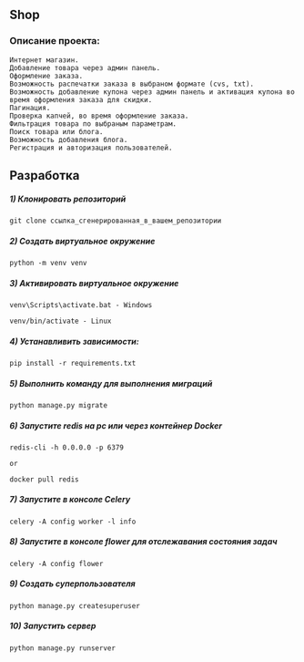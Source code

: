<h2 alingn='center'>Shop</h2>

### Описание проекта:
    Интернет магазин.
    Добавление товара через админ панель.
    Оформление заказа.
    Возможность распечатки заказа в выбраном формате (cvs, txt).
    Возможность добавление купона через админ панель и активация купона во время оформления заказа для скидки.
    Пагинация.
    Проверка капчей, во время оформление заказа.
    Фильтрация товара по выбраным параметрам.
    Поиск товара или блога.
    Возможность добавления блога.
    Регистрация и авторизация пользователей.
    
## Разработка



##### 1) Клонировать репозиторий

    git clone ссылка_сгенерированная_в_вашем_репозитории

##### 2) Создать виртуальное окружение

    python -m venv venv
    
##### 3) Активировать виртуальное окружение

    venv\Scripts\activate.bat - Windows

    venv/bin/activate - Linux

##### 4) Устанавливить зависимости:

    pip install -r requirements.txt

##### 5) Выполнить команду для выполнения миграций

    python manage.py migrate

##### 6) Запустите redis на pc или через контейнер Docker

    redis-cli -h 0.0.0.0 -p 6379
    
    or

    docker pull redis

##### 7) Запустите в консоле Celery

    celery -A config worker -l info
 

##### 8) Запустите в консоле flower для отслежавания состояния задач

    celery -A config flower


##### 9) Создать суперпользователя

    python manage.py createsuperuser
    
##### 10) Запустить сервер

    python manage.py runserver
